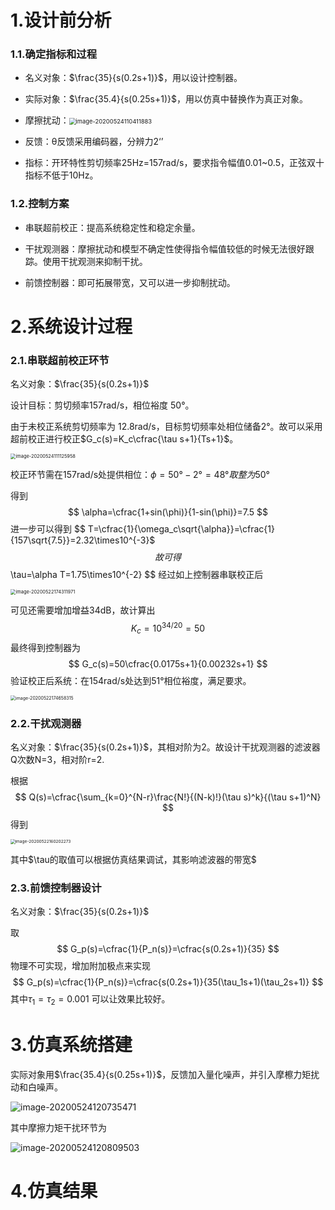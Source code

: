 # 1.设计前分析

### 1.1.确定指标和过程

* 名义对象：$\frac{35}{s(0.2s+1)}$，用以设计控制器。

* 实际对象：$\frac{35.4}{s(0.25s+1)}$，用以仿真中替换作为真正对象。

* 摩擦扰动：<img src="C:\Users\70654\AppData\Roaming\Typora\typora-user-images\image-20200524110411883.png" alt="image-20200524110411883" style="zoom:67%;" />

* 反馈：θ反馈采用编码器，分辨力2‘’

  

* 指标：开环特性剪切频率25Hz=157rad/s，要求指令幅值0.01~0.5，正弦双十指标不低于10Hz。

### 1.2.控制方案

* 串联超前校正：提高系统稳定性和稳定余量。

* 干扰观测器：摩擦扰动和模型不确定性使得指令幅值较低的时候无法很好跟踪。使用干扰观测来抑制干扰。
* 前馈控制器：即可拓展带宽，又可以进一步抑制扰动。



# 2.系统设计过程

### 2.1.串联超前校正环节

名义对象：$\frac{35}{s(0.2s+1)}$

设计目标：剪切频率157rad/s，相位裕度 50°。

由于未校正系统剪切频率为 12.8rad/s，目标剪切频率处相位储备2°。故可以采用超前校正进行校正$G_c(s)=K_c\cfrac{\tau s+1}{Ts+1}$。

<img src="C:\Users\70654\AppData\Roaming\Typora\typora-user-images\image-20200524111125958.png" alt="image-20200524111125958" style="zoom:53%;" />

校正环节需在157rad/s处提供相位：$\phi=50°-2°=48°取整为50°$

得到
$$
\alpha=\cfrac{1+sin(\phi)}{1-sin(\phi)}=7.5
$$
进一步可以得到
$$
T=\cfrac{1}{\omega_c\sqrt{\alpha}}=\cfrac{1}{157\sqrt{7.5}}=2.32\times10^{-3}$​
$$
故可得
$$
\tau=\alpha T=1.75\times10^{-2}
$$
经过如上控制器串联校正后

<img src="C:\Users\70654\AppData\Roaming\Typora\typora-user-images\image-20200522174311971.png" alt="image-20200522174311971" style="zoom:53%;" />

可见还需要增加增益34dB，故计算出
$$
K_c= 10^{34/20}=50
$$
最终得到控制器为
$$
G_c(s)=50\cfrac{0.0175s+1}{0.00232s+1}
$$
验证校正后系统：在154rad/s处达到51°相位裕度，满足要求。

<img src="C:\Users\70654\AppData\Roaming\Typora\typora-user-images\image-20200522174658315.png" alt="image-20200522174658315" style="zoom:50%;" />



### 2.2.干扰观测器

名义对象：$\frac{35}{s(0.2s+1)}$，其相对阶为2。故设计干扰观测器的滤波器Q次数N=3，相对阶r=2.

根据
$$
Q(s)=\cfrac{\sum_{k=0}^{N-r}\frac{N!}{(N-k)!}(\tau s)^k}{(\tau s+1)^N}
$$
得到

<img src="C:\Users\70654\AppData\Roaming\Typora\typora-user-images\image-20200522160202273.png" alt="image-20200522160202273" style="zoom:47%;" />

其中$\tau的取值可以根据仿真结果调试，其影响滤波器的带宽$



### 2.3.前馈控制器设计

名义对象：$\frac{35}{s(0.2s+1)}$

取
$$
G_p(s)=\cfrac{1}{P_n(s)}=\cfrac{s(0.2s+1)}{35}
$$
物理不可实现，增加附加极点来实现
$$
G_p(s)=\cfrac{1}{P_n(s)}=\cfrac{s(0.2s+1)}{35(\tau_1s+1)(\tau_2s+1)}
$$
其中$\tau_1=\tau_2=0.001$  可以让效果比较好。



# 3.仿真系统搭建

实际对象用$\frac{35.4}{s(0.25s+1)}$，反馈加入量化噪声，并引入摩檫力矩扰动和白噪声。

![image-20200524120735471](C:\Users\70654\AppData\Roaming\Typora\typora-user-images\image-20200524120735471.png)

其中摩擦力矩干扰环节为

![image-20200524120809503](C:\Users\70654\AppData\Roaming\Typora\typora-user-images\image-20200524120809503.png)



# 4.仿真结果	